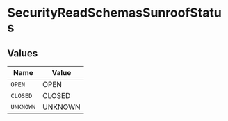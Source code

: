 # SecurityReadSchemasSunroofStatus


## Values

| Name      | Value     |
| --------- | --------- |
| `OPEN`    | OPEN      |
| `CLOSED`  | CLOSED    |
| `UNKNOWN` | UNKNOWN   |